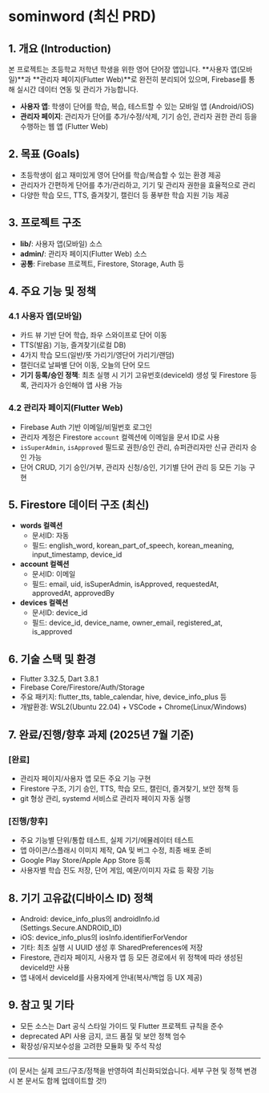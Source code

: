 # sominword (최신 PRD)

## 1. 개요 (Introduction)
본 프로젝트는 초등학교 저학년 학생을 위한 영어 단어장 앱입니다. **사용자 앱(모바일)**과 **관리자 페이지(Flutter Web)**로 완전히 분리되어 있으며, Firebase를 통해 실시간 데이터 연동 및 관리가 가능합니다.

- **사용자 앱**: 학생이 단어를 학습, 복습, 테스트할 수 있는 모바일 앱 (Android/iOS)
- **관리자 페이지**: 관리자가 단어를 추가/수정/삭제, 기기 승인, 관리자 권한 관리 등을 수행하는 웹 앱 (Flutter Web)

## 2. 목표 (Goals)
- 초등학생이 쉽고 재미있게 영어 단어를 학습/복습할 수 있는 환경 제공
- 관리자가 간편하게 단어를 추가/관리하고, 기기 및 관리자 권한을 효율적으로 관리
- 다양한 학습 모드, TTS, 즐겨찾기, 캘린더 등 풍부한 학습 지원 기능 제공

## 3. 프로젝트 구조
- **lib/**: 사용자 앱(모바일) 소스
- **admin/**: 관리자 페이지(Flutter Web) 소스
- **공통**: Firebase 프로젝트, Firestore, Storage, Auth 등

## 4. 주요 기능 및 정책
### 4.1 사용자 앱(모바일)
- 카드 뷰 기반 단어 학습, 좌우 스와이프로 단어 이동
- TTS(발음) 기능, 즐겨찾기(로컬 DB)
- 4가지 학습 모드(일반/뜻 가리기/영단어 가리기/랜덤)
- 캘린더로 날짜별 단어 이동, 오늘의 단어 모드
- **기기 등록/승인 정책**: 최초 실행 시 기기 고유번호(deviceId) 생성 및 Firestore 등록, 관리자가 승인해야 앱 사용 가능

### 4.2 관리자 페이지(Flutter Web)
- Firebase Auth 기반 이메일/비밀번호 로그인
- 관리자 계정은 Firestore `account` 컬렉션에 이메일을 문서 ID로 사용
- `isSuperAdmin`, `isApproved` 필드로 권한/승인 관리, 슈퍼관리자만 신규 관리자 승인 가능
- 단어 CRUD, 기기 승인/거부, 관리자 신청/승인, 기기별 단어 관리 등 모든 기능 구현

## 5. Firestore 데이터 구조 (최신)
- **words 컬렉션**
  - 문서ID: 자동
  - 필드: english_word, korean_part_of_speech, korean_meaning, input_timestamp, device_id
- **account 컬렉션**
  - 문서ID: 이메일
  - 필드: email, uid, isSuperAdmin, isApproved, requestedAt, approvedAt, approvedBy
- **devices 컬렉션**
  - 문서ID: device_id
  - 필드: device_id, device_name, owner_email, registered_at, is_approved

## 6. 기술 스택 및 환경
- Flutter 3.32.5, Dart 3.8.1
- Firebase Core/Firestore/Auth/Storage
- 주요 패키지: flutter_tts, table_calendar, hive, device_info_plus 등
- 개발환경: WSL2(Ubuntu 22.04) + VSCode + Chrome(Linux/Windows)

## 7. 완료/진행/향후 과제 (2025년 7월 기준)
### [완료]
- 관리자 페이지/사용자 앱 모든 주요 기능 구현
- Firestore 구조, 기기 승인, TTS, 학습 모드, 캘린더, 즐겨찾기, 보안 정책 등
- git 형상 관리, systemd 서비스로 관리자 페이지 자동 실행

### [진행/향후]
- 주요 기능별 단위/통합 테스트, 실제 기기/에뮬레이터 테스트
- 앱 아이콘/스플래시 이미지 제작, QA 및 버그 수정, 최종 배포 준비
- Google Play Store/Apple App Store 등록
- 사용자별 학습 진도 저장, 단어 게임, 예문/이미지 자료 등 확장 기능

## 8. 기기 고유값(디바이스 ID) 정책
- Android: device_info_plus의 androidInfo.id (Settings.Secure.ANDROID_ID)
- iOS: device_info_plus의 iosInfo.identifierForVendor
- 기타: 최초 실행 시 UUID 생성 후 SharedPreferences에 저장
- Firestore, 관리자 페이지, 사용자 앱 등 모든 경로에서 위 정책에 따라 생성된 deviceId만 사용
- 앱 내에서 deviceId를 사용자에게 안내(복사/백업 등 UX 제공)

## 9. 참고 및 기타
- 모든 소스는 Dart 공식 스타일 가이드 및 Flutter 프로젝트 규칙을 준수
- deprecated API 사용 금지, 코드 품질 및 보안 정책 엄수
- 확장성/유지보수성을 고려한 모듈화 및 주석 작성

---

(이 문서는 실제 코드/구조/정책을 반영하여 최신화되었습니다. 세부 구현 및 정책 변경 시 본 문서도 함께 업데이트할 것!)